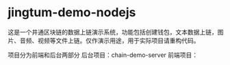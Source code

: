 # jingtum-demo-nodejs
这是一个井通区块链的数据上链演示系统，功能包括创建钱包，文本数据上链，图片、音频、视频等文件上链。仅作演示用途，用于实际项目请重构代码。

项目分为前端和后台两部分
后台项目：chain-demo-server
前端项目：
